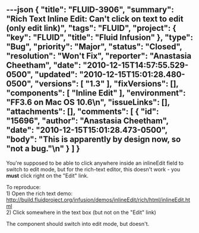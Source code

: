 ---json
{
  "title": "FLUID-3906",
  "summary": "Rich Text Inline Edit: Can't click on text to edit (only edit link)",
  "tags": "FLUID",
  "project": {
    "key": "FLUID",
    "title": "Fluid Infusion"
  },
  "type": "Bug",
  "priority": "Major",
  "status": "Closed",
  "resolution": "Won't Fix",
  "reporter": "Anastasia Cheetham",
  "date": "2010-12-15T14:57:55.529-0500",
  "updated": "2010-12-15T15:01:28.480-0500",
  "versions": [
    "1.3"
  ],
  "fixVersions": [],
  "components": [
    "Inline Edit"
  ],
  "environment": "FF3.6 on Mac OS 10.6\n",
  "issueLinks": [],
  "attachments": [],
  "comments": [
    {
      "id": "15696",
      "author": "Anastasia Cheetham",
      "date": "2010-12-15T15:01:28.473-0500",
      "body": "This is apparently by design now, so \"not a bug.\"\n"
    }
  ]
}
---
You're supposed to be able to click anywhere inside an inlineEdit field to switch to edit mode, but for the rich-text editor, this doesn't work - you **must** click right on the "Edit" link.

To reproduce:\
1\) Open the rich text demo:\
<http://build.fluidproject.org/infusion/demos/inlineEdit/rich/html/inlineEdit.html>\
2\) Click somewhere in the text box (but not on the "Edit" link)

The component should switch into edit mode, but doesn't.

        